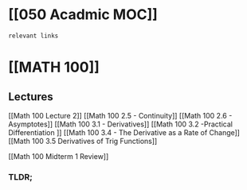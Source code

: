 # [[050 Acadmic MOC]]

`relevant links`

 # [[MATH 100]]
 
 ## Lectures
 [[Math 100 Lecture 2]]
 [[Math 100 2.5 - Continuity]]
 [[Math 100 2.6 - Asymptotes]]
 [[Math 100 3.1 - Derivatives]]
 [[Math 100 3.2 -Practical Differentiation ]]
 [[Math 100 3.4 - The Derivative as a Rate of Change]]
 [[Math 100 3.5 Derivatives of Trig Functions]]
 
 [[Math 100 Midterm 1 Review]]
 

### TLDR;